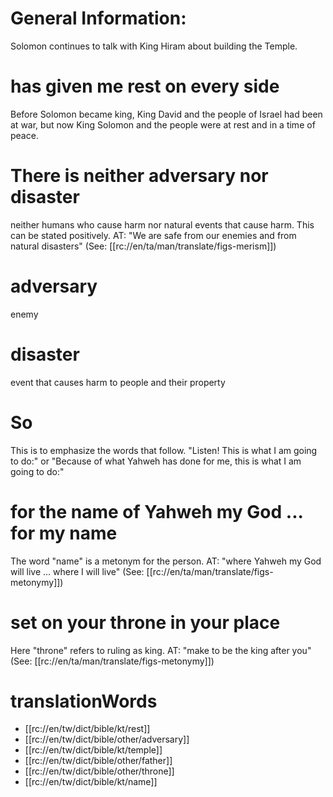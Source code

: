 # General Information:

Solomon continues to talk with King Hiram about building the Temple.

# has given me rest on every side

Before Solomon became king, King David and the people of Israel had been at war, but now King Solomon and the people were at rest and in a time of peace.

# There is neither adversary nor disaster

neither humans who cause harm nor natural events that cause harm. This can be stated positively. AT: "We are safe from our enemies and from natural disasters" (See: [[rc://en/ta/man/translate/figs-merism]])

# adversary

enemy

# disaster

event that causes harm to people and their property

# So

This is to emphasize the words that follow. "Listen! This is what I am going to do:" or "Because of what Yahweh has done for me, this is what I am going to do:"

# for the name of Yahweh my God ... for my name

The word "name" is a metonym for the person. AT: "where Yahweh my God will live ... where I will live" (See: [[rc://en/ta/man/translate/figs-metonymy]])

# set on your throne in your place

Here "throne" refers to ruling as king. AT: "make to be the king after you" (See: [[rc://en/ta/man/translate/figs-metonymy]])

# translationWords

* [[rc://en/tw/dict/bible/kt/rest]]
* [[rc://en/tw/dict/bible/other/adversary]]
* [[rc://en/tw/dict/bible/kt/temple]]
* [[rc://en/tw/dict/bible/other/father]]
* [[rc://en/tw/dict/bible/other/throne]]
* [[rc://en/tw/dict/bible/kt/name]]